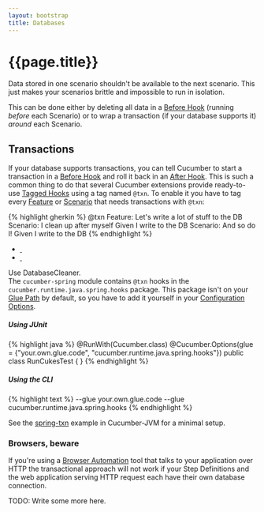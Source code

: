 ```yaml
---
layout: bootstrap
title: Databases
---
```

# {{page.title}}

Data stored in one scenario shouldn't be available to the next scenario. This just makes your scenarios brittle and impossible to run in isolation.

This can be done either by deleting all data in a [Before Hook](/hooks.html#before) (running _before_ each Scenario) or to wrap a transaction (if your database supports it) _around_ each Scenario.

## Transactions

If your database supports transactions, you can tell Cucumber to start a transaction in a [Before Hook](/hooks.html#before) and roll it back 
in an [After Hook](/hooks.html#after). This is such a common thing to do that several Cucumber extensions provide ready-to-use
[Tagged Hooks](/hooks.html#tagged-hooks) using a tag named `@txn`. To enable it you have to tag every [Feature](/gherkin.html#feature) or [Scenario](/gherkin.html#scenario) that needs transactions with `@txn`:

{% highlight gherkin %}
@txn
Feature: Let's write a lot of stuff to the DB
  Scenario: I clean up after myself
    Given I write to the DB
  Scenario: And so do I!
    Given I write to the DB
{% endhighlight %}

<ul class="nav nav-tabs">
  <li><a href="#txn-rails" data-toggle="tab" class="rails"><div>&nbsp;</div></a></li>
  <li><a href="#txn-spring" data-toggle="tab" class="spring"><div>&nbsp;</div></a></li>
</ul>

<div class="tab-content">
  <div class="tab-pane" id="txn-rails">
Use DatabaseCleaner.
  </div>
  <div class="tab-pane" id="txn-spring">
The <code>cucumber-spring</code> module contains <code>@txn</code> hooks in the <code>cucumber.runtime.java.spring.hooks</code> package.
This package isn't on your <a href="/api.html#glue-code">Glue Path</a> by default, so you have to add it yourself in your <a href="/api.html#configuration">Configuration Options</a>.

<h5>Using JUnit</h5>

{% highlight java %}
@RunWith(Cucumber.class)
@Cucumber.Options(glue = {"your.own.glue.code", "cucumber.runtime.java.spring.hooks"})
public class RunCukesTest {
}
{% endhighlight %}

<h5>Using the CLI</h5>

{% highlight text %}
--glue your.own.glue.code --glue cucumber.runtime.java.spring.hooks
{% endhighlight %}

See the <a href="https://github.com/cucumber/cucumber-jvm/tree/master/examples/spring-txn">spring-txn</a> example in Cucumber-JVM for a minimal setup.
  </div>
</div>

### Browsers, beware

If you're using a [Browser Automation](/browser-automation.html) tool that talks to your application over HTTP the transactional approach
will not work if your Step Definitions and the web application serving HTTP request each have their own database connection.

TODO: Write some more here.